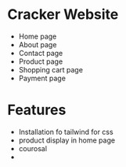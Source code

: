 # Cracker Website
 - Home page
 - About page
 - Contact page
 - Product page
 - Shopping cart page
 - Payment page

# Features
  - Installation fo tailwind for css
  - product display in home page
  - courosal 
  - 